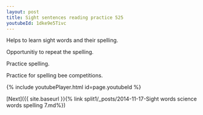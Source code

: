 ```yaml
---
layout: post
title: Sight sentences reading practice 525
youtubeId: 1dke9e5Tivc
---
```

 
 
Helps to learn sight words and their spelling.

Opportunitiy to repeat the spelling. 

Practice spelling. 
 
Practice for spelling bee competitions. 
 
{% include youtubePlayer.html id=page.youtubeId %}
 
 

[Next]({{ site.baseurl }}{% link  split1/_posts/2014-11-17-Sight words science words spelling 7.md%})
 
